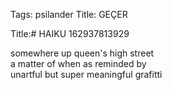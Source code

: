 Tags: psilander
Title: GEÇER
  
Title:# HAIKU 162937813929  
  
somewhere up queen's high street  
a matter of when as reminded by  
unartful but super meaningful grafitti  

